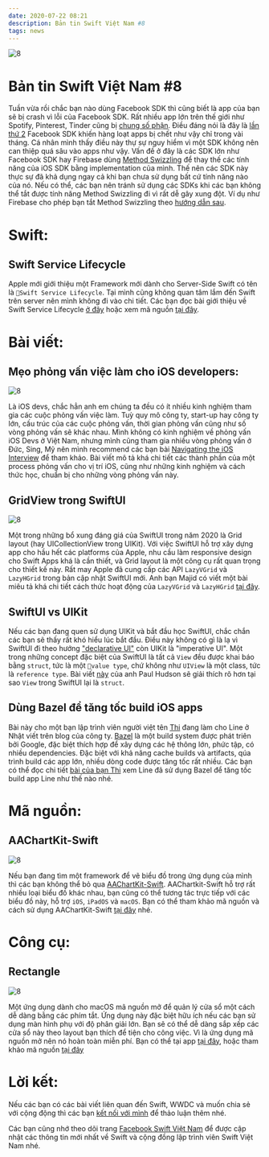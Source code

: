 ```yaml
---
date: 2020-07-22 08:21
description: Bản tin Swift Việt Nam #8
tags: news
---
```


![8](https://raw.githubusercontent.com/SwiftVietnam/SwiftVietnam/master/Output/Images/swiftvietnam/8/swiftvietnam_8.png)

# Bản tin Swift Việt Nam #8

Tuần vừa rồi chắc bạn nào dùng Facebook SDK thì cũng biết là app của bạn sẽ bị crash vì lỗi của Facebook SDK. Rất nhiều app lớn trên thế giới như Spotify, Pinterest, Tinder cũng bị [chung số phận](https://www.theverge.com/2020/7/10/21319784/ios-apps-crashing-spotify-tiktok-pinterest-tinder-facebook-sdk-certification-issue). Điều đáng nói là đây là [lần thứ 2](https://www.theverge.com/2020/5/6/21250023/facebook-sdk-login-spotify-tinder-tiktok-ios-iphone-crash) Facebook SDK khiến hàng loạt apps bị chết như vậy chỉ trong vài tháng. Cá nhân mình thấy điều này thự sự nguy hiểm vì một SDK không nên can thiệp quá sâu vào apps như vậy. Vấn đề ở đây là các SDK lớn như Facebook SDK hay Firebase dùng [Method Swizzling](https://nshipster.com/method-swizzling/) để thay thế các tính năng của iOS SDK bằng implementation của mình. Thế nên các SDK này thực sự đã khả dụng ngay cả khi bạn chưa sử dụng bất cứ tính năng nào của nó. Nếu có thể, các bạn nên tránh sử dụng các SDKs khi các bạn không thể tắt được tính năng Method Swizzling đi vì rất dễ gây xung đột. Ví dụ như Firebase cho phép bạn tắt Method Swizzling theo [hướng dẫn sau](https://firebase.google.com/docs/cloud-messaging/ios/client#:~:text=Method%20swizzling%20in%20Firebase%20Cloud%20Messaging,-The%20FCM%20SDK&text=Developers%20who%20prefer%20not%20to,to%20NO%20).

# Swift:

## Swift Service Lifecycle

Apple mới giới thiệu một Framework mới dành cho Server-Side Swift có tên là `Swift Service Lifecycle`. Tại mình cũng không quan tâm lắm đến Swift trên server nên mình không đi vào chi tiết. Các bạn đọc bài giới thiệu về Swift Service Lifecycle [ở đây](https://swift.org/blog/swift-service-lifecycle/) hoặc xem mã nguồn [tại đây](https://github.com/swift-server/swift-service-lifecycle).

# Bài viết:

## Mẹo phỏng vấn việc làm cho iOS developers:

![8](https://raw.githubusercontent.com/SwiftVietnam/SwiftVietnam/master/Output/Images/swiftvietnam/8/interview.png)

Là iOS devs, chắc hẳn anh em chúng ta đều có ít nhiều kinh nghiệm tham gia các cuộc phỏng vấn việc làm. Tuỳ quy mô công ty, start-up hay công ty lớn, cấu trúc của các cuộc phỏng vấn, thời gian phỏng vấn cũng như số vòng phỏng vấn sẽ khác nhau. Mình không có kinh nghiệm về phỏng vấn iOS Devs ở Việt Nam, nhưng mình cũng tham gia nhiều vòng phỏng vấn ở Đức, Sing, Mỹ nên mình recommend các bạn bài [Navigating the iOS Interview](https://www.raywenderlich.com/10625296-navigating-the-ios-interview) để tham khảo. Bài viết mô tả khá chi tiết các thành phần của một process phỏng vấn cho vị trí iOS, cũng như những kinh nghiệm và cách thức học, chuẩn bị cho những vòng phỏng vấn này.

## GridView trong SwiftUI

![8](https://raw.githubusercontent.com/SwiftVietnam/SwiftVietnam/master/Output/Images/swiftvietnam/8/gridview.png)

Một trong những bổ xung đáng giá của SwiftUI trong năm 2020 là Grid layout (hay UICollectionView trong UIKit). Với việc SwiftUI hỗ trợ xây dựng app cho hầu hết các platforms của Apple, nhu cầu làm responsive design cho Swift Apps khá là cần thiết, và Grid layout là một công cụ rất quan trọng cho thiết kế này. Rất may Apple đã cung cấp các API `LazyVGrid` và `LazyHGrid` trong bản cập nhật SwiftUI mới. Anh bạn Majid có viết một bài miêu tả khá chi tiết cách thức hoạt động của `LazyVGrid` và `LazyHGrid` [tại đây](https://swiftwithmajid.com/2020/07/08/mastering-grids-in-swiftui/).

## SwiftUI vs UIKit

Nếu các bạn đang quen sử dụng UIKit và bắt đầu học SwiftUI, chắc chắn các bạn sẽ thấy rất khó hiểu lúc bắt đầu. Điều này không có gì là lạ vì SwiftUI đi theo hướng ["declarative UI"](https://developer.apple.com/xcode/swiftui/) còn UIKit là "imperative UI". Một trong những concept đặc biệt của SwiftUI là tất cả `View` đều được khai báo bằng `struct`, tức là một `value type`, chứ không như `UIView` là một class, tức là `reference type`. Bài viết [này](https://www.hackingwithswift.com/books/ios-swiftui/why-does-swiftui-use-structs-for-views) của anh Paul Hudson sẽ giải thích rõ hơn tại sao `View` trong SwiftUI lại là `struct`.

## Dùng Bazel để tăng tốc build iOS apps

Bài này cho một bạn lập trình viên người việt tên [Thi](https://twitter.com/thi_dt) đang làm cho Line ở Nhật viết trên blog của công ty. [Bazel](https://bazel.build/) là một build system được phát triên bởi Google, đặc biệt thích hợp để xây dựng các hệ thông lớn, phức tập, có nhiều dependencies. Đặc biệt với khả năng cache builds và artifacts, qúa trình build các app lớn, nhiều dòng code được tăng tốc rất nhiều. Các bạn có thể đọc chi tiết [bài của bạn Thi](https://engineering.linecorp.com/en/blog/improving-build-performance-line-ios-bazel/) xem Line đã sử dụng Bazel để tăng tốc build app Line như thế nào nhé.

# Mã nguồn:

## AAChartKit-Swift

![8](https://raw.githubusercontent.com/SwiftVietnam/SwiftVietnam/master/Output/Images/swiftvietnam/8/aachartkit.png)

Nếu bạn đang tìm một framework để vẽ biểu đồ trong ứng dụng của mình thì các bạn không thể bỏ qua [AAChartKit-Swift](https://github.com/AAChartModel/AAChartKit-Swift). AAChartkit-Swift hỗ trợ rất nhiều loại biểu đồ khác nhau, bạn cũng có thể tương tác trực tiếp với các biểu đồ này, hỗ trợ `iOS`, `iPadOS` và `macOS`. Bạn có thể tham khảo mã nguồn và cách sử dụng AAChartKit-Swift [tại đây](https://github.com/AAChartModel/AAChartKit-Swift) nhé.

# Công cụ:

## Rectangle

![8](https://raw.githubusercontent.com/SwiftVietnam/SwiftVietnam/master/Output/Images/swiftvietnam/8/rectangle.png)

Một ứng dụng dành cho macOS mã nguồn mở để quản lý cửa sổ một cách dễ dàng bằng các phím tắt. Ứng dụng này đặc biệt hữu ích nếu các bạn sử dụng màn hình phụ với độ phân giải lớn. Bạn sẽ có thể dễ dàng sắp xếp các cửa sổ này theo layout bạn thích để tiện cho công việc. Vì là ứng dụng mã nguồn mở nên nó hoàn toàn miễn phí. Bạn có thể tại app [tại đây](https://rectangleapp.com/), hoặc tham khảo mã nguồn [tại đây](https://github.com/rxhanson/Rectangle)

# Lời kết:

Nếu các bạn có các bài viết liên quan đến Swift, WWDC và muốn chia sẻ với cộng động thì các bạn [kết nối với mình](https://www.facebook.com/tran.binhan) để thảo luận thêm nhé.

Các bạn cũng nhớ theo dõi trang [Facebook Swift Việt Nam](https://www.facebook.com/Swift-Vi%E1%BB%87t-Nam-396835394265318) để được cập nhật các thông tin mới nhất về Swift và cộng đồng lập trình viên Swift Việt Nam nhé.